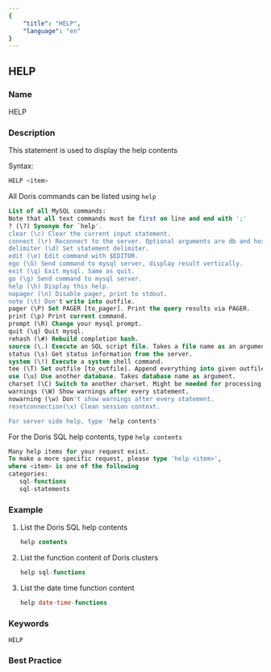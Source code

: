```yaml
---
{
    "title": "HELP",
    "language": "en"
}
---
```


<!--
Licensed to the Apache Software Foundation (ASF) under one
or more contributor license agreements.  See the NOTICE file
distributed with this work for additional information
regarding copyright ownership.  The ASF licenses this file
to you under the Apache License, Version 2.0 (the
"License"); you may not use this file except in compliance
with the License.  You may obtain a copy of the License at

  http://www.apache.org/licenses/LICENSE-2.0

Unless required by applicable law or agreed to in writing,
software distributed under the License is distributed on an
"AS IS" BASIS, WITHOUT WARRANTIES OR CONDITIONS OF ANY
KIND, either express or implied.  See the License for the
specific language governing permissions and limitations
under the License.
-->

## HELP

### Name

HELP

### Description

This statement is used to display the help contents

Syntax:

```` sql
HELP <item>
````

All Doris commands can be listed using `help`

```sql
List of all MySQL commands:
Note that all text commands must be first on line and end with ';'
? (\?) Synonym for `help'.
clear (\c) Clear the current input statement.
connect (\r) Reconnect to the server. Optional arguments are db and host.
delimiter (\d) Set statement delimiter.
edit (\e) Edit command with $EDITOR.
ego (\G) Send command to mysql server, display result vertically.
exit (\q) Exit mysql. Same as quit.
go (\g) Send command to mysql server.
help (\h) Display this help.
nopager (\n) Disable pager, print to stdout.
note (\t) Don't write into outfile.
pager (\P) Set PAGER [to_pager]. Print the query results via PAGER.
print (\p) Print current command.
prompt (\R) Change your mysql prompt.
quit (\q) Quit mysql.
rehash (\#) Rebuild completion hash.
source (\.) Execute an SQL script file. Takes a file name as an argument.
status (\s) Get status information from the server.
system (\!) Execute a system shell command.
tee (\T) Set outfile [to_outfile]. Append everything into given outfile.
use (\u) Use another database. Takes database name as argument.
charset (\C) Switch to another charset. Might be needed for processing binlog with multi-byte charsets.
warnings (\W) Show warnings after every statement.
nowarning (\w) Don't show warnings after every statement.
resetconnection(\x) Clean session context.

For server side help, type 'help contents'
````

For the Doris SQL help contents, type `help contents`

```sql
Many help items for your request exist.
To make a more specific request, please type 'help <item>',
where <item> is one of the following
categories:
   sql-functions
   sql-statements
````

### Example

1. List the Doris SQL help contents

   ```sql
   help contents
   ````

2. List the function content of Doris clusters

   ```sql
   help sql-functions
   ````

3. List the date time function content

   ```sql
   help date-time-functions
   ````


### Keywords

    HELP

### Best Practice

